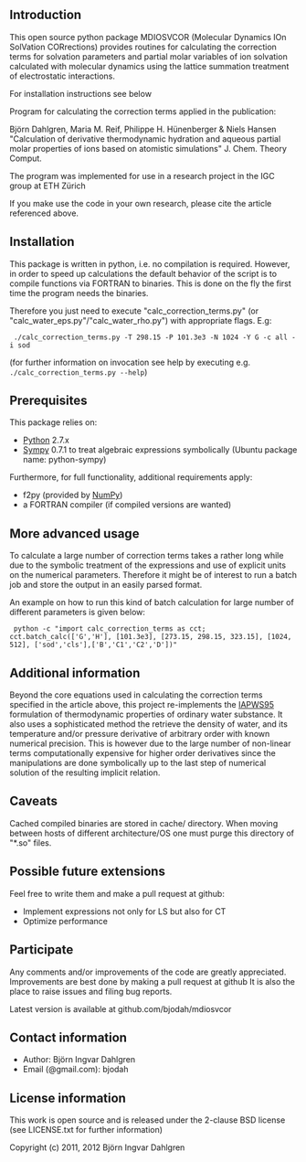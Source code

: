 ## Introduction
This open source python package MDIOSVCOR (Molecular Dynamics IOn SolVation CORrections) provides routines for calculating the correction terms for solvation parameters and partial molar variables of ion solvation calculated with molecular dynamics using the lattice summation treatment of electrostatic interactions.

For installation instructions see below

Program for calculating the correction terms applied in the publication:

   Björn Dahlgren, Maria M. Reif, Philippe H. Hünenberger & Niels Hansen
   "Calculation of derivative thermodynamic hydration and aqueous partial
   molar properties of ions based on atomistic simulations"
   J. Chem. Theory Comput.

The program was implemented for use in a research project in the IGC group at ETH Zürich

If you make use the code in your own research, please cite the article referenced above.

## Installation
This package is written in python, i.e. no compilation is required.
However, in order to speed up calculations the default behavior of the script is to compile functions via FORTRAN to binaries. This is done on the fly the first time the program needs the binaries.

Therefore you just need to execute "calc_correction_terms.py" (or "calc_water_eps.py"/"calc_water_rho.py") with appropriate flags. E.g:

     ./calc_correction_terms.py -T 298.15 -P 101.3e3 -N 1024 -Y G -c all -i sod

(for further information on invocation see help by executing e.g. `./calc_correction_terms.py --help`)

## Prerequisites
This package relies on:

- [Python](http://python.org) 2.7.x
- [Sympy](http://sympy.org) 0.7.1 to treat algebraic expressions symbolically (Ubuntu package name: python-sympy)

Furthermore, for full functionality, additional requirements apply:

- f2py (provided by [NumPy](http://numpy.scipy.org/))
- a FORTRAN compiler (if compiled versions are wanted)

## More advanced usage
To calculate a large number of correction terms takes a rather long
while due to the symbolic treatment of the expressions and use of
explicit units on the numerical parameters. Therefore it might be of
interest to run a batch job and store the output in an easily parsed
format.

An example on how to run this kind of batch calculation for large number of different parameters is given below:

     python -c "import calc_correction_terms as cct; cct.batch_calc(['G','H'], [101.3e3], [273.15, 298.15, 323.15], [1024, 512], ['sod','cls'],['B','C1','C2','D'])"

## Additional information
Beyond the core equations used in calculating the correction terms specified in the article above,
this project re-implements the [IAPWS95](http://iapws.org) formulation of thermodynamic properties
of ordinary water substance. It also uses a sophisticated method the retrieve the density of water,
and its temperature and/or pressure derivative of arbitrary order with known numerical precision.
This is however due to the large number of non-linear terms computationally expensive for higher
order derivatives since the manipulations are done symbolically up to the last step of numerical
solution of the resulting implicit relation.

## Caveats
Cached compiled binaries are stored in cache/ directory. When moving between hosts of different architecture/OS
one must purge this directory of "*.so" files.

## Possible future extensions
Feel free to write them and make a pull request at github:
- Implement expressions not only for LS but also for CT
- Optimize performance

## Participate
Any comments and/or improvements of the code are greatly appreciated.
Improvements are best done by making a pull request at github
It is also the place to raise issues and filing bug reports.

Latest version is available at github.com/bjodah/mdiosvcor


## Contact information
- Author: Björn Ingvar Dahlgren
- Email (@gmail.com): bjodah

## License information
This work is open source and is released under the 2-clause BSD license (see LICENSE.txt for further information)

Copyright (c) 2011, 2012 Björn Ingvar Dahlgren
